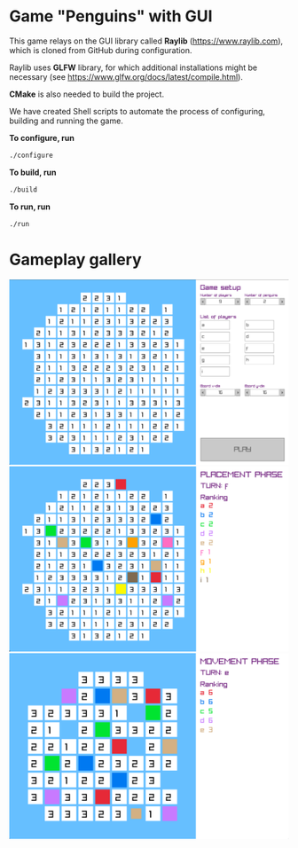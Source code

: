 # Game "Penguins" with GUI

This game relays on the GUI library called **Raylib** (https://www.raylib.com), which is cloned from GitHub during configuration.

Raylib uses **GLFW** library, for which additional installations might be necessary (see https://www.glfw.org/docs/latest/compile.html).

**CMake** is also needed to build the project.

We have created Shell scripts to automate the process of configuring, building and running the game.

**To configure, run**
```sh
./configure
```

**To build, run**
```sh
./build
```

**To run, run**
```sh
./run
```

# Gameplay gallery
![plot](../../../doc/gallery/input_phase1.png)
![plot](../../../doc/gallery/placement_phase1.png)
![plot](../../../doc/gallery/movement_phase1.png)

